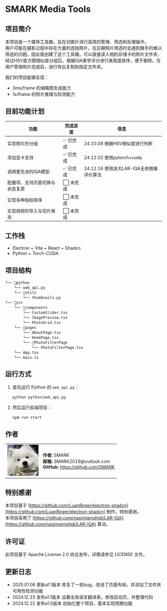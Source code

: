 # SMARK Media Tools

## 项目简介
本项目是一个媒体工具箱，旨在对图片进行高效的管理、筛选和处理操作。  
用户可能在摄影过程中存在大量的连拍照片，在后期照片筛选时会遇到棘手的难以筛选的问题。因此我创建了这个工具箱，可以直接读入相机存储卡的照片文件夹，经过HSV直方图相似度分组后，根据IQA美学评分进行美观度排序，便于删除。在用户管理照片完成后，进行导出复制到指定文件夹。

我们的项目能够实现：  
- 3ms/frame 的缩略图生成能力  
- 1s/frame 的照片推理与检测能力  

## 目前功能计划

| 功能 | 完成进度 | 信息 |
| --- | --- | --- |
| 实现照片的分组 | ✅ 已完成 | 24.10.08 根据HSV相似度进行判断 |
| 添加显卡支持 | ✅ 已完成 | 24.12.02 使用pytorch+cuda |
| 调用更先进的IQA模型 | ✅ 已完成 | 24.12.16 使用浙大LAR-IQA无参图像评价算法 |
| 配置项、支持页面切换与状态复原 | ⬜ 未完成 | |
| 实现多种指标排序 | ⬜ 未完成 | |
| 实现视频的导入与切片保存 | ⬜ 未完成 | |

## 工作栈
- Electron + Vite + React + Shadcn
- Python + Torch-CUDA

## 项目结构
```
└── 📁python
    └── web_api.py
    └── 📁utils
        └── thumbnails.py
└── 📁src
    └── 📁components
        └── CustomSlider.tsx
        └── ImagePreview.tsx
        └── PhotoGrid.tsx
    └── 📁pages
        └── AboutPage.tsx
        └── HomePage.tsx
        └── 📁PhotoFilterPage
            └── PhotoFilterPage.tsx
    └── App.tsx
    └── main.ts
```

## 运行方式
1. 首先运行 Python 的 `web_api.py`：
    ```bash
    python python/web_api.py
    ```

2. 然后运行前端项目：
    ```bash
    npm run start
    ```

## 作者
<table>
  <tr>
    <td><img src="src/assets/images/avatar.jpg" alt="SMARK's Avatar" width="100" height="100"></td>
    <td>
      <strong>作者:</strong> SMARK<br>
      <strong>邮箱:</strong> SMARK2019@outlook.com<br>
      <strong>GitHub:</strong> <a href="https://github.com/SMARK">https://github.com/SMARK</a>
    </td>
  </tr>
</table>

## 特别感谢
本项目基于 [https://github.com/LuanRoger/electron-shadcn](https://github.com/LuanRoger/electron-shadcn) 制作，特别感谢。  
本项目采用了 [https://github.com/nasimjamshidi/LAR-IQA](https://github.com/nasimjamshidi/LAR-IQA) 算法。

## 许可证
此项目基于 Apache License 2.0 协议发布，详情请参见 LICENSE 文件。

## 更新日志
- 2025.01.06 更新a1.1版本 修复了一些bug，改进了页面布局，并添加了文件夹可用性检测功能  
- 2024.12.23 发布a1.1版本 设置全局语言翻译表，修改启动页，并整理代码  
- 2024.12.22 发布a1.0版本 初始化整个项目，基本实现预期功能
